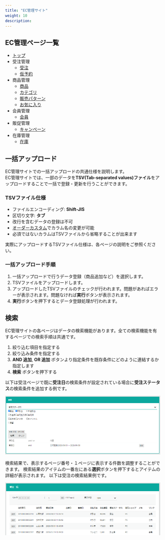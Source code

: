 ```yaml
---
title: "EC管理サイト"
weight: 10
description: 
---
```


## EC管理ページ一覧
- [トップ](top)
- 受注管理
  - [受注](order)
  - [仮予約](reserve-order)
- 商品管理
  - [商品](product)
  - [カテゴリ](category)
  - [販売パターン](sales-pattern)
  - [お気に入り](favorite)
- 会員管理
  - [会員](customer)
- 販促管理
  - [キャンペーン](campaign)
- 在庫管理
  - [在庫](stock)

## 一括アップロード
EC管理サイトでの一括アップロードの共通仕様を説明します。  
EC管理サイトでは、一部のデータを**TSV(Tab-separated values)ファイル**をアップロードすることで一括で登録・更新を行うことができます。  

### TSVファイル仕様

- ファイルエンコーディング: **Shift-JIS**
- 区切り文字: **タブ**
- 改行を含むデータの登録は不可
- [オーダーカスタム](../../../features/system-scope)でカラム名の変更が可能
- 必須ではないカラムはTSVファイルから省略することが出来ます

実際にアップロードするTSVファイル仕様は、各ページの説明をご参照ください。

### 一括アップロード手順

1. 一括アップロードで行うデータ登録（商品追加など）を選択します。
2. TSVファイルをアップロードします。
3. アップロードしたTSVファイルのチェックが行われます。問題があればエラーが表示されます。問題なければ**実行**ボタンが表示されます。
4. **実行**ボタンを押下するとデータ登録処理が行われます。

## 検索
EC管理サイトの各ページはデータの検索機能があります。全ての検索機能を有するページでの検索手順は共通です。

1. 絞り込む項目を指定する
2. 絞り込み条件を指定する
3. **AND 追加**, **OR 追加** ボタンより指定条件を既存条件にどのように連結するか指定します
4. **検索** ボタンを押下する

以下は受注ページで既に**受注日**の検索条件が設定されている場合に**受注ステータス**の検索条件を追加する例です。

![検索条件](search-condition.png)

検索結果で、表示するページ番号・１ページに表示する件数を調整することができます。
検索結果のアイテムの一番左にある**選択**ボタンを押下するとアイテムの詳細が表示されます。
以下は受注の検索結果例です。

![検索結果](search-result.png)

